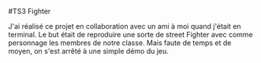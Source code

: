 #TS3 Fighter

J'ai réalisé ce projet en collaboration avec un ami à moi quand j'était en terminal.
Le but était de reproduire une sorte de street Fighter avec comme personnage les membres de notre classe.
Mais faute de temps et de moyen, on s'est arrêté à une simple démo du jeu.
